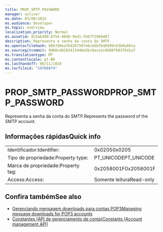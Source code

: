 ```yaml
---
title: PROP_SMTP_PASSWORD
manager: soliver
ms.date: 03/09/2015
ms.audience: Developer
ms.topic: overview
localization_priority: Normal
ms.assetid: dcbab309-8754-40d8-94d1-5567f2989487
description: Representa a senha da conta do SMTP.
ms.openlocfilehash: b0b7d0eafb9287507e6cb6bfb48999c63b0a601a
ms.sourcegitcommit: 9d60cd82b5413446e5bc8ace2cd689f683fb41a7
ms.translationtype: MT
ms.contentlocale: pt-BR
ms.lasthandoff: 06/11/2018
ms.locfileid: "19766074"
---
```

# <a name="propsmtppassword"></a><span data-ttu-id="55cb2-103">PROP_SMTP_PASSWORD</span><span class="sxs-lookup"><span data-stu-id="55cb2-103">PROP_SMTP_PASSWORD</span></span>

<span data-ttu-id="55cb2-104">Representa a senha da conta do SMTP.</span><span class="sxs-lookup"><span data-stu-id="55cb2-104">Represents the password of the SMTP account.</span></span>
  
## <a name="quick-info"></a><span data-ttu-id="55cb2-105">Informações rápidas</span><span class="sxs-lookup"><span data-stu-id="55cb2-105">Quick info</span></span>

|||
|:-----|:-----|
|<span data-ttu-id="55cb2-106">Identificador:</span><span class="sxs-lookup"><span data-stu-id="55cb2-106">Identifier:</span></span>  <br/> |<span data-ttu-id="55cb2-107">0x0205</span><span class="sxs-lookup"><span data-stu-id="55cb2-107">0x0205</span></span>  <br/> |
|<span data-ttu-id="55cb2-108">Tipo de propriedade:</span><span class="sxs-lookup"><span data-stu-id="55cb2-108">Property type:</span></span>  <br/> |<span data-ttu-id="55cb2-109">PT_UNICODE</span><span class="sxs-lookup"><span data-stu-id="55cb2-109">PT_UNICODE</span></span>|<span data-ttu-id="55cb2-110">SECURE_FLAG</span><span class="sxs-lookup"><span data-stu-id="55cb2-110">SECURE_FLAG</span></span>  <br/> |
|<span data-ttu-id="55cb2-111">Marca de propriedade:</span><span class="sxs-lookup"><span data-stu-id="55cb2-111">Property tag:</span></span>  <br/> |<span data-ttu-id="55cb2-112">0x2058001F</span><span class="sxs-lookup"><span data-stu-id="55cb2-112">0x2058001F</span></span>  <br/> |
|<span data-ttu-id="55cb2-113">Access:</span><span class="sxs-lookup"><span data-stu-id="55cb2-113">Access:</span></span>  <br/> |<span data-ttu-id="55cb2-114">Somente leitura</span><span class="sxs-lookup"><span data-stu-id="55cb2-114">Read-only</span></span>  <br/> |
   
## <a name="see-also"></a><span data-ttu-id="55cb2-115">Confira também</span><span class="sxs-lookup"><span data-stu-id="55cb2-115">See also</span></span>

- [<span data-ttu-id="55cb2-116">Gerenciando mensagem downloads para contas POP3</span><span class="sxs-lookup"><span data-stu-id="55cb2-116">Managing message downloads for POP3 accounts</span></span>](managing-message-downloads-for-pop3-accounts.md) 
- [<span data-ttu-id="55cb2-117">Constantes (API de gerenciamento de conta)</span><span class="sxs-lookup"><span data-stu-id="55cb2-117">Constants (Account management API)</span></span>](constants-account-management-api.md)

